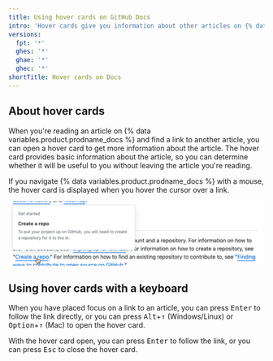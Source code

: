 ```yaml
---
title: Using hover cards on GitHub Docs
intro: 'Hover cards give you information about other articles on {% data variables.product.prodname_docs %}.'
versions:
  fpt: '*'
  ghes: '*'
  ghae: '*'
  ghec: '*'
shortTitle: Hover cards on Docs
---
```


## About hover cards

When you're reading an article on {% data variables.product.prodname_docs %} and find a link to another article, you can open a hover card to get more information about the article. The hover card provides basic information about the article, so you can determine whether it will be useful to you without leaving the article you're reading.

If you navigate {% data variables.product.prodname_docs %} with a mouse, the hover card is displayed when you hover the cursor over a link.

![Screenshot of part of an article on {% data variables.product.prodname_docs %}. A cursor hovers over a link to an article called "Create a repo," and a hover card displays the article's location, title, and introduction.](/assets/images/help/docs/hover-card.png)

## Using hover cards with a keyboard

When you have placed focus on a link to an article, you can press <kbd>Enter</kbd> to follow the link directly, or you can press <kbd>Alt</kbd>+<kbd>↑</kbd> (Windows/Linux) or <kbd>Option</kbd>+<kbd>↑</kbd> (Mac) to open the hover card.

With the hover card open, you can press <kbd>Enter</kbd> to follow the link, or you can press <kbd>Esc</kbd> to close the hover card.
